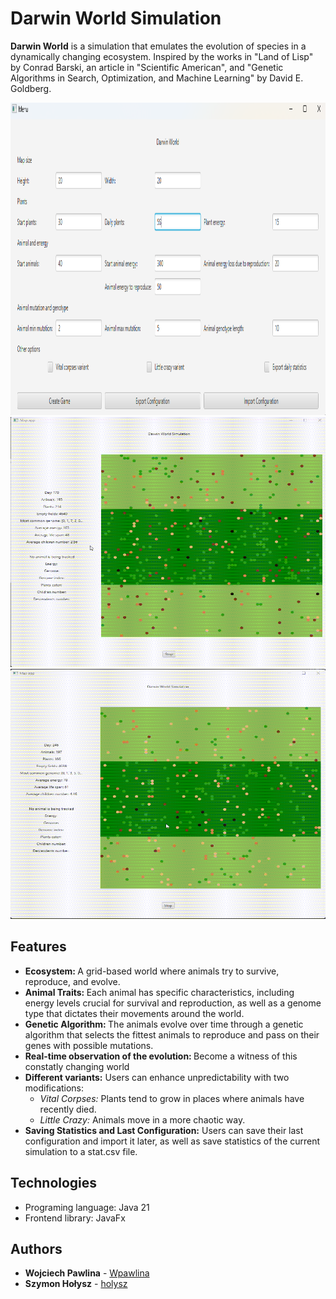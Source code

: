 Darwin World Simulation
=============================================== 


<b>Darwin World</b> is a simulation that emulates the evolution of species in a dynamically changing ecosystem. Inspired by the works in "Land of Lisp" by Conrad Barski, an article in "Scientific American", and "Genetic Algorithms in Search, Optimization, and Machine Learning" by David E. Goldberg.

<img src="images/menu.png" width="700" height="500" alt="menu">
<img src="images/simulation.gif" width="700" height="400" alt="menu">
<img src="images/simulation2.gif" width="700" height="400" alt="menu">




## Features
<ul>
    <li><b>Ecosystem: </b> A grid-based world where animals try to survive, reproduce, and evolve.</li>
    <li><b>Animal Traits: </b>Each animal has specific characteristics, including energy levels crucial for survival and reproduction, as well as a genome type that dictates their movements around the world.</li>
    <li><b>Genetic Algorithm: </b>The animals evolve over time through a genetic algorithm that selects the fittest animals to reproduce and pass on their genes with possible mutations.</li>
    <li><b>Real-time observation of the evolution: </b>Become a witness of this constatly changing world</li>
    <li><b>Different variants:</b> Users can enhance unpredictability with two modifications: 
        <ul>
            <li><i>Vital Corpses: </i>Plants tend to grow in places where animals have recently died. </li>
            <li><i>Little Crazy: </i>Animals move in a more chaotic way.</li>
        </ul>   
    </li>
    <li><b>Saving Statistics and Last Configuration:</b>  Users can save their last configuration and import it later, as well as save statistics of the current simulation to a stat.csv file.  </li>
</ul>


## Technologies
<ul>
    <li>Programing language: Java 21</li>
    <li>Frontend library: JavaFx</li>
</ul>


## Authors
<ul>
    <li> <b>Wojciech Pawlina</b> - <a href="https://github.com/Wpawlina" target="_blank">Wpawlina</a></li>
    <li> <b>Szymon Hołysz</b> - <a href="https://github.com/holysz" target="_blank">holysz</a></li>
</ul>
 

